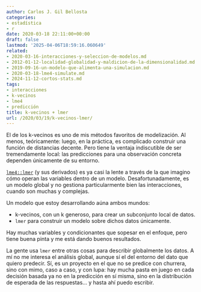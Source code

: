 ```yaml
---
author: Carlos J. Gil Bellosta
categories:
- estadística
- r
date: 2020-03-18 22:11:00+00:00
draft: false
lastmod: '2025-04-06T18:59:16.060649'
related:
- 2020-03-16-interacciones-y-seleccion-de-modelos.md
- 2012-01-12-localidad-globalidad-y-maldicion-de-la-dimensionalidad.md
- 2019-09-16-un-modelo-que-alimenta-una-simulacion.md
- 2020-03-18-lme4-simulate.md
- 2024-11-12-cortos-stats.md
tags:
- interacciones
- k-vecinos
- lme4
- predicción
title: k-vecinos + lmer
url: /2020/03/19/k-vecinos-lmer/
---
```


El de los k-vecinos es uno de mis métodos favoritos de modelización. Al menos, teóricamente: luego, en la práctica, es complicado construir una función de distancias decente. Pero tiene la ventaja indiscutible de ser tremendamente local: las predicciones para una observación concreta dependen únicamente de su entorno.

[`lme4::lmer`](https://CRAN.R-project.org/package=lme4) (y sus derivados) es ya casi la lente a través de la que imagino cómo operan las variables dentro de un modelo. Desafortunadamente, es un modelo global y  no gestiona particularmente bien las interacciones, cuando son muchas y complejas.

Un modelo que estoy desarrollando aúna ambos mundos:

* k-vecinos, con un k generoso, para crear un subconjunto local de datos.
* `lmer` para construir un modelo sobre dichos datos únicamente.

Hay muchas variables y condicionantes que sopesar en el enfoque, pero tiene buena pinta y me está dando buenos resultados.

La gente usa `lmer` entre otras cosas para describir globalmente los datos. A mí no me interesa el análisis global, aunque sí el del entorno del dato que quiero predecir. Sí, es un proyecto en el que no se predice con churrera, sino con mimo, caso a caso, y con lupa: hay mucha pasta en juego en cada decisión basada ya no en la predicción en sí misma, sino en la distribución de esperada de las respuestas... y hasta ahí puedo escribir.